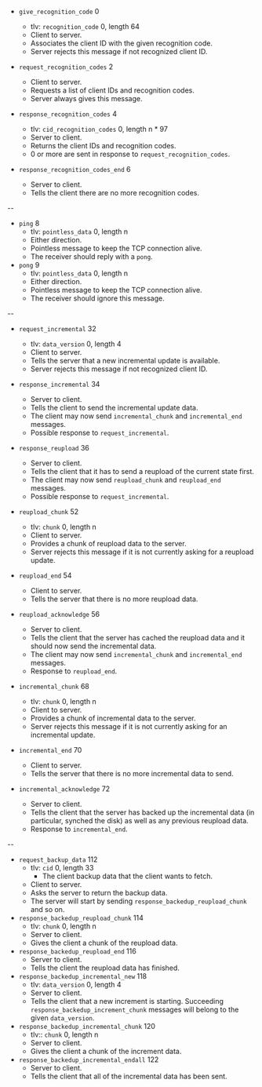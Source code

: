 
* `give_recognition_code` 0
  * tlv: `recognition_code` 0, length 64
  * Client to server.
  * Associates the client ID with the given recognition code.
  * Server rejects this message if not recognized client ID.

* `request_recognition_codes` 2
  * Client to server.
  * Requests a list of client IDs and recognition codes.
  * Server always gives this message.

* `response_recognition_codes` 4
  * tlv: `cid_recognition_codes` 0, length n * 97
  * Server to client.
  * Returns the client IDs and recognition codes.
  * 0 or more are sent in response to
    `request_recognition_codes`.
* `response_recognition_codes_end` 6
  * Server to client.
  * Tells the client there are no more recognition codes.

--

* `ping` 8
  * tlv: `pointless_data` 0, length n
  * Either direction.
  * Pointless message to keep the TCP connection alive.
  * The receiver should reply with a `pong`.
* `pong` 9
  * tlv: `pointless_data` 0, length n
  * Either direction.
  * Pointless message to keep the TCP connection alive.
  * The receiver should ignore this message.

--

* `request_incremental` 32
  * tlv: `data_version` 0, length 4
  * Client to server.
  * Tells the server that a new incremental update
    is available.
  * Server rejects this message if not recognized client ID.
* `response_incremental` 34
  * Server to client.
  * Tells the client to send the incremental update
    data.
  * The client may now send `incremental_chunk` and
    `incremental_end` messages.
  * Possible response to `request_incremental`.
* `response_reupload` 36
  * Server to client.
  * Tells the client that it has to send a reupload
    of the current state first.
  * The client may now send `reupload_chunk` and
    `reupload_end` messages.
  * Possible response to `request_incremental`.

* `reupload_chunk` 52
  * tlv: `chunk` 0, length n
  * Client to server.
  * Provides a chunk of reupload data to the server.
  * Server rejects this message if it is not currently
    asking for a reupload update.
* `reupload_end` 54
  * Client to server.
  * Tells the server that there is no more reupload data.
* `reupload_acknowledge` 56
  * Server to client.
  * Tells the client that the server has cached the
    reupload data and it should now send the incremental
    data.
  * The client may now send `incremental_chunk` and
    `incremental_end` messages.
  * Response to `reupload_end`.

* `incremental_chunk` 68
  * tlv: `chunk` 0, length n
  * Client to server.
  * Provides a chunk of incremental data to the server.
  * Server rejects this message if it is not currently
    asking for an incremental update.
* `incremental_end` 70
  * Client to server.
  * Tells the server that there is no more incremental
    data to send.
* `incremental_acknowledge` 72
  * Server to client.
  * Tells the client that the server has backed up the
    incremental data (in particular, synched the disk)
    as well as any previous reupload data.
  * Response to `incremental_end`.

--

* `request_backup_data` 112
  * tlv: `cid` 0, length 33
    * The client backup data that the client wants to
      fetch.
  * Client to server.
  * Asks the server to return the backup data.
  * The server will start by sending
    `response_backedup_reupload_chunk` and so on.
* `response_backedup_reupload_chunk` 114
  * tlv: `chunk` 0, length n
  * Server to client.
  * Gives the client a chunk of the reupload data.
* `response_backedup_reupload_end` 116
  * Server to client.
  * Tells the client the reupload data has finished.
* `response_backedup_incremental_new` 118
  * tlv: `data_version` 0, length 4
  * Server to client.
  * Tells the client that a new increment is starting.
    Succeeding `response_backedup_increment_chunk`
    messages will belong to the given `data_version`.
* `response_backedup_incremental_chunk` 120
  * tlv:: `chunk` 0, length n
  * Server to client.
  * Gives the client a chunk of the increment data.
* `response_backedup_incremental_endall` 122
  * Server to client.
  * Tells the client that all of the incremental
    data has been sent.

